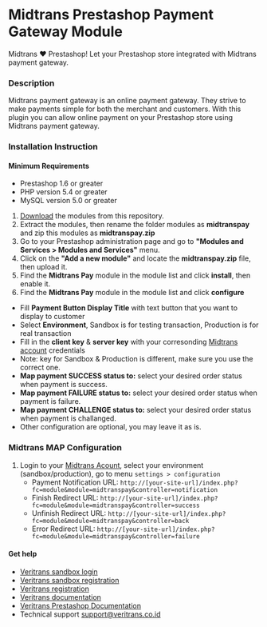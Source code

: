 
Midtrans Prestashop Payment Gateway Module
=====================================


Midtrans :heart: Prestashop!
Let your Prestashop store integrated with Midtrans payment gateway.

### Description

Midtrans payment gateway is an online payment gateway. They strive to make payments simple for both the merchant and customers. With this plugin you can allow online payment on your Prestashop store using Midtrans payment gateway.


### Installation Instruction

#### Minimum Requirements

* Prestashop 1.6 or greater
* PHP version 5.4 or greater
* MySQL version 5.0 or greater

1. [Download](/archive/master.zip) the modules from this repository.
2. Extract the modules, then rename the folder modules as **midtranspay** and zip this modules as **midtranspay.zip**
3. Go to your Prestashop administration page and go to **"Modules and Services > Modules and Services"** menu.
4. Click on the **"Add a new module"** and locate the **midtranspay.zip** file, then upload it.
5. Find the **Midtrans Pay** module in the module list and click **install**, then enable it.
6. Find the **Midtrans Pay** module in the module list and click **configure**
  * Fill **Payment Button Display Title** with text button that you want to display to customer
  * Select **Environment**, Sandbox is for testing transaction, Production is for real transaction
  * Fill in the **client key** & **server key** with your corresonding [Midtrans account](https://my.veritrans.co.id/) credentials
  * Note: key for Sandbox & Production is different, make sure you use the correct one.
  * **Map payment SUCCESS status to:** select your desired order status when payment is success.
  * **Map payment FAILURE status to:** select your desired order status when payment is failure.
  * **Map payment CHALLENGE status to:** select your desired order status when payment is challanged.
  * Other configuration are optional, you may leave it as is.


### Midtrans MAP Configuration

1. Login to your [Midtrans Acount](https://my.veritrans.co.id), select your environment (sandbox/production), go to menu `settings > configuration`
   * Payment Notification URL: `http://[your-site-url]/index.php?fc=module&module=midtranspay&controller=notification`
   * Finish Redirect URL: `http://[your-site-url]/index.php?fc=module&module=midtranspay&controller=success`
   * Unfinish Redirect URL: `http://[your-site-url]/index.php?fc=module&module=midtranspay&controller=back`
   * Error Redirect URL: `http://[your-site-url]/index.php?fc=module&module=midtranspay&controller=failure`

#### Get help

* [Veritrans sandbox login](https://my.sandbox.veritrans.co.id/)
* [Veritrans sandbox registration](https://my.sandbox.veritrans.co.id/register)
* [Veritrans registration](https://my.veritrans.co.id/register)
* [Veritrans documentation](http://docs.veritrans.co.id)
* [Veritrans Prestashop Documentation](http://docs.veritrans.co.id/vtweb/integration_prestashop.html)
* Technical support [support@veritrans.co.id](mailto:support@veritrans.co.id)
